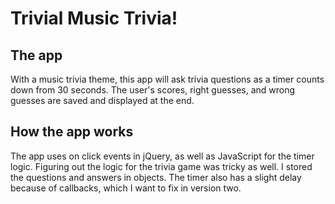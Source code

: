 # Trivial Music Trivia!

## The app

With a music trivia theme, this app will ask trivia questions as a timer counts down from 30 seconds. The user's scores, right guesses, and wrong guesses are saved and displayed at the end. 

## How the app works

The app uses on click events in jQuery, as well as JavaScript for the timer logic. Figuring out the logic for the trivia game was tricky as well. I stored the questions and answers in objects. The timer also has a slight delay because of callbacks, which I want to fix in version two. 
